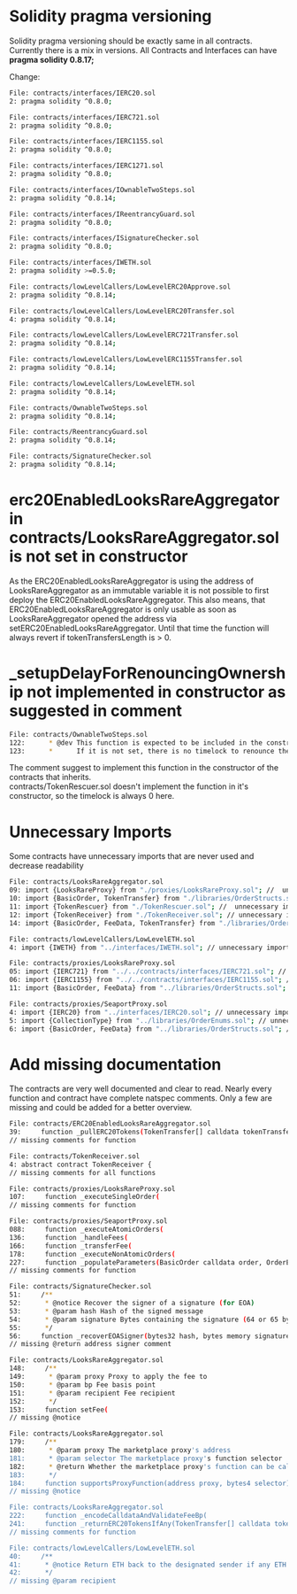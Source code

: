 # Solidity pragma versioning

Solidity pragma versioning should be exactly same in all contracts. Currently there is a mix in versions.
All Contracts and Interfaces can have **pragma solidity 0.8.17;**

Change:
```bash
File: contracts/interfaces/IERC20.sol
2: pragma solidity ^0.8.0;

File: contracts/interfaces/IERC721.sol
2: pragma solidity ^0.8.0;

File: contracts/interfaces/IERC1155.sol
2: pragma solidity ^0.8.0;

File: contracts/interfaces/IERC1271.sol
2: pragma solidity ^0.8.0;

File: contracts/interfaces/IOwnableTwoSteps.sol
2: pragma solidity ^0.8.14;

File: contracts/interfaces/IReentrancyGuard.sol
2: pragma solidity ^0.8.0;

File: contracts/interfaces/ISignatureChecker.sol
2: pragma solidity ^0.8.0;

File: contracts/interfaces/IWETH.sol
2: pragma solidity >=0.5.0;

File: contracts/lowLevelCallers/LowLevelERC20Approve.sol
2: pragma solidity ^0.8.14;

File: contracts/lowLevelCallers/LowLevelERC20Transfer.sol
4: pragma solidity ^0.8.14;

File: contracts/lowLevelCallers/LowLevelERC721Transfer.sol
2: pragma solidity ^0.8.14;

File: contracts/lowLevelCallers/LowLevelERC1155Transfer.sol
2: pragma solidity ^0.8.14;

File: contracts/lowLevelCallers/LowLevelETH.sol
2: pragma solidity ^0.8.14;

File: contracts/OwnableTwoSteps.sol
2: pragma solidity ^0.8.14;

File: contracts/ReentrancyGuard.sol
2: pragma solidity ^0.8.14;

File: contracts/SignatureChecker.sol
2: pragma solidity ^0.8.14;
```

# erc20EnabledLooksRareAggregator in contracts/LooksRareAggregator.sol is not set in constructor
As the ERC20EnabledLooksRareAggregator is using the address of LooksRareAggregator as an immutable variable it is not possible to first deploy the ERC20EnabledLooksRareAggregator.
This also means, that ERC20EnabledLooksRareAggregator is only usable as soon as LooksRareAggregator opened the address via setERC20EnabledLooksRareAggregator.
Until that time the function will always revert if tokenTransfersLength is > 0.

# _setupDelayForRenouncingOwnership not implemented in constructor as suggested in comment
```bash
File: contracts/OwnableTwoSteps.sol
122:      * @dev This function is expected to be included in the constructor of the contract that inherits this contract.
123:      *      If it is not set, there is no timelock to renounce the ownership.
```

The comment suggest to implement this function in the constructor of the contracts that inherits.  
contracts/TokenRescuer.sol doesn't implement the function in it's constructor, so the timelock is always 0 here.

# Unnecessary Imports
Some contracts have unnecessary imports that are never used and decrease readability

```bash
File: contracts/LooksRareAggregator.sol
09: import {LooksRareProxy} from "./proxies/LooksRareProxy.sol"; //  unnecessary import => imported on Line 15 again
10: import {BasicOrder, TokenTransfer} from "./libraries/OrderStructs.sol"; //  unnecessary import => imported on Line 14 again
11: import {TokenRescuer} from "./TokenRescuer.sol"; //  unnecessary import => imported on Line 17 again
12: import {TokenReceiver} from "./TokenReceiver.sol"; // unnecessary import => imported on Line 16 again
14: import {BasicOrder, FeeData, TokenTransfer} from "./libraries/OrderStructs.sol"; // unnecessary import BasicOrder

File: contracts/lowLevelCallers/LowLevelETH.sol
4: import {IWETH} from "../interfaces/IWETH.sol"; // unnecessary import 

File: contracts/proxies/LooksRareProxy.sol
05: import {IERC721} from "../../contracts/interfaces/IERC721.sol"; // unnecessary import
06: import {IERC1155} from "../../contracts/interfaces/IERC1155.sol"; // unnecessary import
11: import {BasicOrder, FeeData} from "../libraries/OrderStructs.sol"; // unnecessary import FeeData

File: contracts/proxies/SeaportProxy.sol
4: import {IERC20} from "../interfaces/IERC20.sol"; // unnecessary import
5: import {CollectionType} from "../libraries/OrderEnums.sol"; // unnecessary import
6: import {BasicOrder, FeeData} from "../libraries/OrderStructs.sol"; // unnecessary import FeeData

```

# Add missing documentation

The contracts are very well documented and clear to read. Nearly every function and contract have complete natspec comments.
Only a few are missing and could be added for a better overview.
```bash
File: contracts/ERC20EnabledLooksRareAggregator.sol
39:     function _pullERC20Tokens(TokenTransfer[] calldata tokenTransfers, address source) private {
// missing comments for function

File: contracts/TokenReceiver.sol
4: abstract contract TokenReceiver {
// missing comments for all functions

File: contracts/proxies/LooksRareProxy.sol
107:     function _executeSingleOrder(
// missing comments for function

File: contracts/proxies/SeaportProxy.sol
088:     function _executeAtomicOrders(
136:     function _handleFees(
166:     function _transferFee(
178:     function _executeNonAtomicOrders(
227:     function _populateParameters(BasicOrder calldata order, OrderExtraData memory orderExtraData)
// missing comments for function

File: contracts/SignatureChecker.sol
51:     /**
52:      * @notice Recover the signer of a signature (for EOA)
53:      * @param hash Hash of the signed message
54:      * @param signature Bytes containing the signature (64 or 65 bytes)
55:      */
56:     function _recoverEOASigner(bytes32 hash, bytes memory signature) internal pure returns (address signer) {
// missing @return address signer comment

File: contracts/LooksRareAggregator.sol
148:     /**
149:      * @param proxy Proxy to apply the fee to
150:      * @param bp Fee basis point
151:      * @param recipient Fee recipient
152:      */
153:     function setFee(
// missing @notice

File: contracts/LooksRareAggregator.sol
179:     /**
180:      * @param proxy The marketplace proxy's address
181:      * @param selector The marketplace proxy's function selector
182:      * @return Whether the marketplace proxy's function can be called from the aggregator
183:      */
184:     function supportsProxyFunction(address proxy, bytes4 selector) external view returns (bool) {
// missing @notice

File: contracts/LooksRareAggregator.sol
222:     function _encodeCalldataAndValidateFeeBp(
241:     function _returnERC20TokensIfAny(TokenTransfer[] calldata tokenTransfers, address recipient) private {
// missing comments for function

File: contracts/lowLevelCallers/LowLevelETH.sol
40:     /**
41:      * @notice Return ETH back to the designated sender if any ETH is left in the payable call.
42:      */
// missing @param recipient
```
